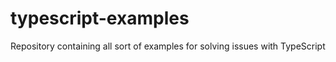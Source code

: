 # typescript-examples
Repository containing all sort of examples for solving issues with TypeScript
